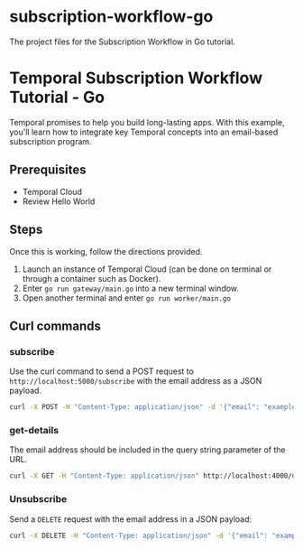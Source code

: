 # subscription-workflow-go
The project files for the Subscription Workflow in Go tutorial.

# Temporal Subscription Workflow Tutorial - Go
Temporal promises to help you build long-lasting apps. With this example, you'll learn how to integrate key Temporal concepts into an email-based subscription program.

## Prerequisites
- Temporal Cloud
- Review Hello World

## Steps
Once this is working, follow the directions provided.

1. Launch an instance of Temporal Cloud (can be done on terminal or through a container such as Docker).
2. Enter `go run gateway/main.go` into a new terminal window.
3. Open another terminal and enter `go run worker/main.go`

## Curl commands

### subscribe

Use the curl command to send a POST request to `http://localhost:5000/subscribe` with the email address as a JSON payload.

```bash
curl -X POST -H "Content-Type: application/json" -d '{"email": "example@example.com"}' http://localhost:4000/subscribe
```

### get-details

The email address should be included in the query string parameter of the URL.

```bash
curl -X GET -H "Content-Type: application/json" http://localhost:4000/details?email=example@example.com

```

### Unsubscribe

Send a `DELETE` request with the email address in a JSON payload:

```bash
curl -X DELETE -H "Content-Type: application/json" -d '{"email": "example@example.com"}' http://localhost:4000/unsubscribe
```
